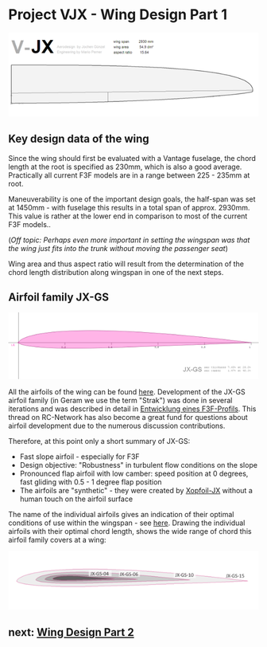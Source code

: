 # Project VJX - Wing Design Part 1


![VJX](images/wing_teaser.png "Wing Layout")

## Key design data of the wing 

Since the wing should first be evaluated with a Vantage fuselage, the chord length at the root is specified as 230mm, which is also a good average. Practically all current F3F models are in a range between 225 - 235mm at root.

Maneuverability is one of the important design goals, the half-span was set at 1450mm - with fuselage this results in a total span of approx. 2930mm. This value is rather at the lower end in comparison to most of the current F3F models..

(*Off topic: Perhaps even more important in setting the wingspan was that the wing just fits into the trunk without moving the passenger seat*) 

Wing area and thus aspect ratio will result from the determination of the chord length distribution along wingspan in one of the next steps.

## Airfoil family JX-GS

![JX-GS-15](images/JX-GS-15.png "JX-GS-15")

All the airfoils of the wing can be found [here](https://github.com/jxjo/Airfoils/tree/main/JX-GS). Development of the JX-GS airfoil family (in Geram we use the term "Strak") was done in several iterations and was described in detail in [Entwicklung eines F3F-Profils]( https://www.rc-network.de/threads/entwicklung-eines-f3f-profils.787618/). This thread on RC-Network has also become a great fund for questions about airfoil development due to the numerous discussion contributions.

Therefore, at this point only a short summary of JX-GS:

-	Fast slope airfoil - especially for F3F
-	Design objective: "Robustness" in turbulent flow conditions on the slope
-	Pronounced flap airfoil with low camber: speed position at 0 degrees, fast gliding with 0.5 - 1 degree flap position
-	The airfoils are "synthetic" - they were created by [Xopfoil-JX](https://github.com/jxjo/Xoptfoil-JX/releases) without a human touch on the airfoil surface

The name of the individual airfoils gives an indication of their optimal conditions of use within the wingspan - see [here](https://github.com/jxjo/Airfoils/blob/main/JX-GS/readme.md). 
Drawing the individual airfoils with their optimal chord length, shows the wide range of chord this airfoil family covers at a wing:

![JX-GS  Strak](images/JX-GS-Strak.png)

## next: [Wing Design Part 2](wing_design_2.md)


